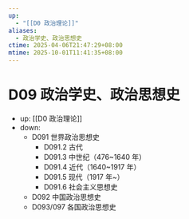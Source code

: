 ```yaml
---
up:
  - "[[D0 政治理论]]"
aliases:
  - 政治学史、政治思想史
ctime: 2025-04-06T21:47:29+08:00
mtime: 2025-10-01T11:41:35+08:00
---
```


# D09 政治学史、政治思想史

- up: [[D0 政治理论]]
- down:	
	- D091 世界政治思想史
		- D091.2 古代
		- D091.3 中世纪（476~1640 年）
		- D091.4 近代（1640~1917 年）
		- D091.5 现代（1917 年~）
		- D091.6 社会主义思想史
	- D092 中国政治思想史
	- D093/097 各国政治思想史
	
